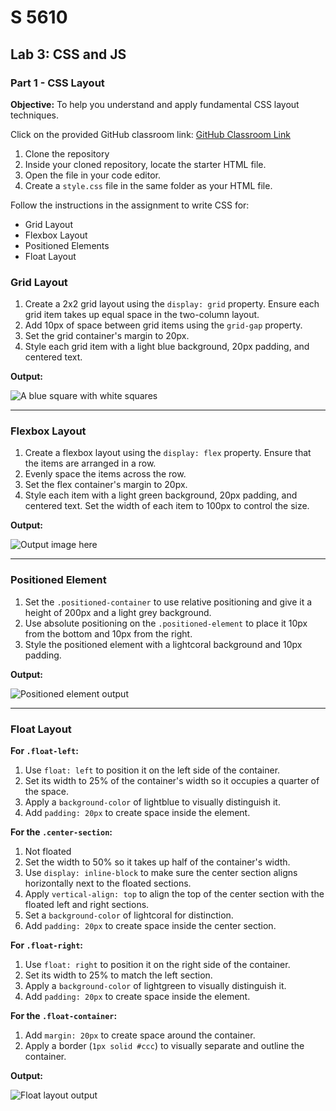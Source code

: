 # S 5610

## Lab 3: CSS and JS

### Part 1 - CSS Layout

**Objective:** To help you understand and apply fundamental CSS layout techniques.

Click on the provided GitHub classroom link: [GitHub Classroom Link](https://classroom.github.com/a/mXKvnqJe)

1. Clone the repository  
2. Inside your cloned repository, locate the starter HTML file.  
3. Open the file in your code editor.  
4. Create a `style.css` file in the same folder as your HTML file.  

Follow the instructions in the assignment to write CSS for:

- Grid Layout
- Flexbox Layout
- Positioned Elements
- Float Layout

### Grid Layout

1. Create a 2x2 grid layout using the `display: grid` property. Ensure each grid item takes up equal space in the two-column layout.  
2. Add 10px of space between grid items using the `grid-gap` property.  
3. Set the grid container's margin to 20px.  
4. Style each grid item with a light blue background, 20px padding, and centered text.

**Output:**

![A blue square with white squares](image-link-here)

---

### Flexbox Layout

1. Create a flexbox layout using the `display: flex` property. Ensure that the items are arranged in a row.  
2. Evenly space the items across the row.  
3. Set the flex container's margin to 20px.  
4. Style each item with a light green background, 20px padding, and centered text. Set the width of each item to 100px to control the size.

**Output:**

![Output image here](image-link-here)

---

### Positioned Element

1. Set the `.positioned-container` to use relative positioning and give it a height of 200px and a light grey background.  
2. Use absolute positioning on the `.positioned-element` to place it 10px from the bottom and 10px from the right.  
3. Style the positioned element with a lightcoral background and 10px padding.

**Output:**

![Positioned element output](image-link-here)

---

### Float Layout

**For `.float-left`:**

1. Use `float: left` to position it on the left side of the container.  
2. Set its width to 25% of the container's width so it occupies a quarter of the space.  
3. Apply a `background-color` of lightblue to visually distinguish it.  
4. Add `padding: 20px` to create space inside the element.

**For the `.center-section`:**

1. Not floated  
2. Set the width to 50% so it takes up half of the container's width.  
3. Use `display: inline-block` to make sure the center section aligns horizontally next to the floated sections.  
4. Apply `vertical-align: top` to align the top of the center section with the floated left and right sections.  
5. Set a `background-color` of lightcoral for distinction.  
6. Add `padding: 20px` to create space inside the center section.

**For `.float-right`:**

1. Use `float: right` to position it on the right side of the container.  
2. Set its width to 25% to match the left section.  
3. Apply a `background-color` of lightgreen to visually distinguish it.  
4. Add `padding: 20px` to create space inside the element.

**For the `.float-container`:**

1. Add `margin: 20px` to create space around the container.  
2. Apply a border (`1px solid #ccc`) to visually separate and outline the container.

**Output:**

![Float layout output](image-link-here)
